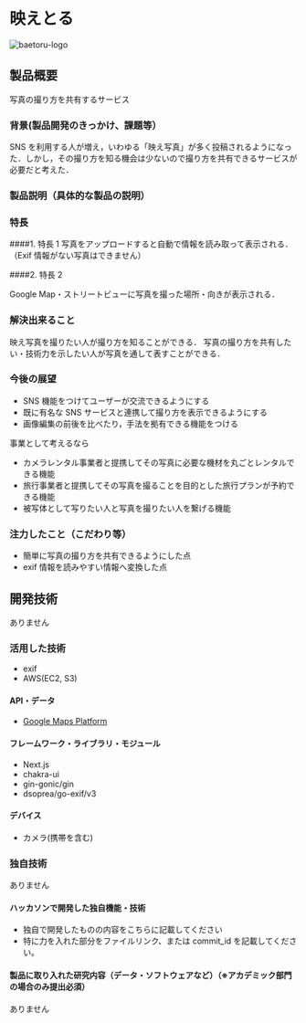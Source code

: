 # 映えとる

![baetoru-logo](https://baetoru-public.s3.ap-northeast-1.amazonaws.com/baetoru-logo.png)

## 製品概要

写真の撮り方を共有するサービス

### 背景(製品開発のきっかけ、課題等）

SNS を利用する人が増え，いわゆる「映え写真」が多く投稿されるようになった．しかし，その撮り方を知る機会は少ないので撮り方を共有できるサービスが必要だと考えた．

### 製品説明（具体的な製品の説明）

### 特長

####1. 特長 1
写真をアップロードすると自動で情報を読み取って表示される．（Exif 情報がない写真はできません）

####2. 特長 2

Google Map・ストリートビューに写真を撮った場所・向きが表示される．

### 解決出来ること

映え写真を撮りたい人が撮り方を知ることができる．
写真の撮り方を共有したい・技術力を示したい人が写真を通して表すことができる．

### 今後の展望

- SNS 機能をつけてユーザーが交流できるようにする
- 既に有名な SNS サービスと連携して撮り方を表示できるようにする
- 画像編集の前後を比べたり，手法を拠有できる機能をつける

事業として考えるなら

- カメラレンタル事業者と提携してその写真に必要な機材を丸ごとレンタルできる機能
- 旅行事業者と提携してその写真を撮ることを目的とした旅行プランが予約できる機能
- 被写体として写りたい人と写真を撮りたい人を繋げる機能

### 注力したこと（こだわり等）

- 簡単に写真の撮り方を共有できるようにした点
- exif 情報を読みやすい情報へ変換した点

## 開発技術

ありません

### 活用した技術

- exif
- AWS(EC2, S3)

#### API・データ

- [Google Maps Platform](https://developers.google.com/maps?hl=ja)

#### フレームワーク・ライブラリ・モジュール

- Next.js
- chakra-ui
- gin-gonic/gin
- dsoprea/go-exif/v3

#### デバイス

- カメラ(携帯を含む)

### 独自技術

ありません

#### ハッカソンで開発した独自機能・技術

- 独自で開発したものの内容をこちらに記載してください
- 特に力を入れた部分をファイルリンク、または commit_id を記載してください。

#### 製品に取り入れた研究内容（データ・ソフトウェアなど）（※アカデミック部門の場合のみ提出必須）

ありません
